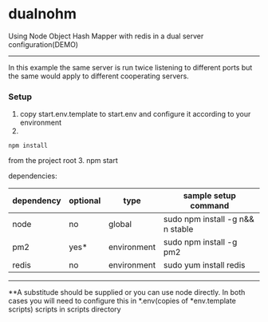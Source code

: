 # dualnohm
Using Node Object Hash Mapper with redis in a dual server configuration(DEMO)
***
In this example the same server is run twice listening to different ports but the same would apply to different cooperating servers.
### Setup
1. copy start.env.template to start.env and configure it according to your environment
2.
```shell
npm install
```
from the project root
3. npm start


dependencies:

|   dependency  |   optional    |   type        |   sample setup command                |
|   ----------  |   ---------   |   ----        |   --------------------                |
|   node        |   no          |   global      |   sudo npm install -g n&& n stable    |
|   pm2         |   yes*        |   environment |   sudo npm install -g pm2             |
|   redis       |   no          |   environment |   sudo yum install redis              |

***
**A substitude should be supplied or you can use node directly. In both cases you will need to configure this in  *.env(copies of *env.template scripts) scripts in scripts directory
